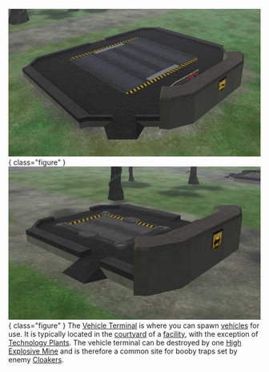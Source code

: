 ![](../images/Airterm.jpg){ class="figure" } ![](../images/Ground.jpg){ class="figure" } The [Vehicle Terminal](../locations/Vehicle_Terminal.md) is
where you can spawn [vehicles](category:_Vehicles.md) for use. It is typically
located in the [courtyard](Courtyard.md) of a
[facility](../locations/Facilities.md), with the exception of
[Technology Plants](../locations/Technology_Plant.md). The vehicle terminal can
be destroyed by one
[High Explosive Mine](../weapons/Adaptive_Construction_Engine.md) and is
therefore a common site for booby traps set by enemy
[Cloakers](../armor/Infiltration_Suit.md).
